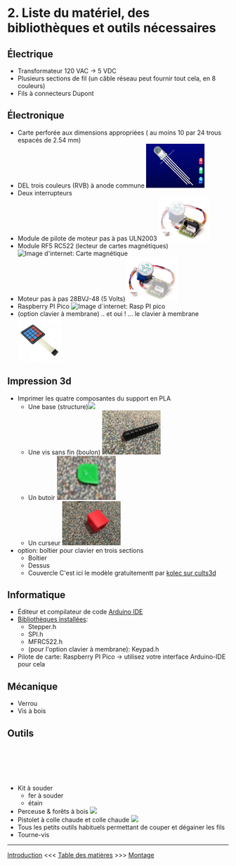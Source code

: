 # 2. Liste du matériel, des bibliothèques et outils nécessaires

## Électrique
* Transformateur 120 VAC -> 5 VDC
* Plusieurs sections de fil (un câble réseau peut fournir tout cela, en 8 couleurs)
* Fils à connecteurs Dupont

## Électronique
* Carte perforée aux dimensions appropriées ( au moins 10 par 24 trous espacés de 2.54 mm)
* DEL trois couleurs (RVB) à anode commune <img src="../images/composants/tri-color-led.jpg" height="100" />
* Deux interrupteurs
* Module de pilote de moteur pas à pas ULN2003 <img src="../images/composants/controleur_evidence.jpg" height="100" />
* Module RF5 RC522  (lecteur de cartes magnétiques) <img src="https://external-content.duckduckgo.com/iu/?u=https%3A%2F%2Ftse1.mm.bing.net%2Fth%3Fid%3DOIP.Z8VwK4ozSmAyzHd_4jV9HgHaHa%26pid%3DApi&f=1&ipt=95ebf6e0bbe265e8812947de3e8391b4048b1301b2ddf30e26ec032f864f3014&ipo=images" height="100" alt="Image d'internet: Carte magnétique" />
* Moteur pas à pas 28BVJ-48 (5 Volts)  <img src="../images/composants/moteur_evidence.jpg" height="100" />
* Raspberry PI Pico <img src="https://www.electronics-lab.com/wp-content/uploads/2021/01/Hands_On_with_the_RP2040_and_Pico_the_First_In_House_Silicon_and_Microcontroller_From_Raspberry_Pi_Hackster_io.jpg " height="100" alt="Image d`internet: Rasp PI pico" /> 
* (option clavier à membrane) .. et oui ! ... le clavier à membrane <img src="../images/composants/clavierMembrane_4x4.jpg" width="100" alt="Image d'internet: Clavier à membrane" />

## Impression 3d
* Imprimer les quatre composantes du support en PLA
    * Une base (structure)<img src="../images/impression3d/base.jpg" height="100" />
    * Une vis sans fin (boulon) <img src="../images/impression3d/boulon.jpg" height="100" />
    * Un butoir <img src="../images/impression3d/butoir.jpg" height="100" />
    * Un curseur <img src="../images/impression3d/curseur.jpg" height="100" />
* option: boîtier pour clavier en trois sections
    * Boîtier
    * Dessus
    * Couvercle
C'est ici le modèle gratuitementt par [kolec sur cults3d](https://cults3d.com/fr/mod%C3%A8le-3d/gadget/arduino-keypad-4x4-panel)

## Informatique
* Éditeur et compilateur de code [Arduino IDE](https://www.arduino.cc/en/software)
* [Bibliothèques installées](../tree/main/src/bibliotheques): 
    * Stepper.h
    * SPI.h
    * MFRC522.h
    * (pour l'option clavier à membrane): Keypad.h
* Pilote de carte: Raspberry PI Pico -> utilisez votre interface Arduino-IDE pour cela

## Mécanique
* Verrou
* Vis à bois

## Outils
* Kit à souder  <img ggggsrc="https://www.cdiscount.com/pdt2/6/0/7/1/700x700/mon4895179938607/rw/fer-a-souder-electronique-temperature-reglable-60w.jpg" height="100" />
    * fer à souder 
    * étain
* Perceuse & forêts à bois <img src="https://www.cdiscount.com/pdt2/3/2/0/1/700x700/auc2008563793320/rw/xuy-15pcs-jeu-de-forets-a-bois-plat-a-pique-hexago.jpg" height="100" />
* Pistolet à colle chaude et colle chaude <img src="https://www.malinelle.com/ressources/cache/imgcorner/3/9/39110_1_1024x1024.jpg" height="100" />
* Tous les petits outils habituels permettant de couper et dégainer les fils
* Tourne-vis

---

[Introduction](01_Introduction_Presentation.md)  <<<  [Table des matières](README.md)   >>>    [Montage](03_Montage.md)

